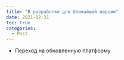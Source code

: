 ```yaml
---
title: "В разработке для ближайшей версии"
date: 2021-12-31
toc: true
categories:
  - Post  
---
```


-   Переход на обновленную платформу

